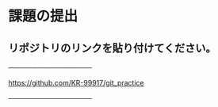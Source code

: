 # 課題の提出

## リポジトリのリンクを貼り付けてください。
─────────────────
<!-- この下にリンクを貼り付けてファイルを保存してください。 -->
https://github.com/KR-99917/git_practice
<!-- この上にリンクを貼り付けてファイルを保存してください。 -->
─────────────────

<!-- リンク貼り付け後の流れ -->
<!-- 1. 上書き保存し、ご自身のブランチにcommit・pushで提出。 -->
<!-- 2. （fork先ブランチからfork先mainブランチ）Pull Requestする。 -->
<!-- 3. Pull Requestしたurlをslackに添付して提出の報告 -->